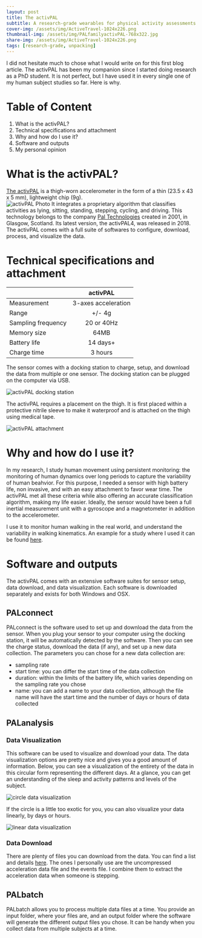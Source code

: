 ```yaml
---
layout: post
title: The activPAL
subtitle: A research-grade wearables for physical activity assessments
cover-img: /assets/img/ActiveTravel-1024x226.png
thumbnail-img: /assets/img/PALfamilyactivPAL-768x322.jpg
share-img: /assets/img/ActiveTravel-1024x226.png
tags: [research-grade, unpacking]
---
```


I did not hesitate much to chose what I would write on for this first blog article. The activPAL has been my companion since I started doing research as a PhD student. It is not perfect, but I have used it in every single one of my human subject studies so far. Here is why.

# Table of Content
1. What is the activPAL?
2. Technical specifications and attachment
3. Why and how do I use it?
4. Software and outputs
5. My personal opinion

# What is the activPAL?

[The activPAL](https://www.palt.com) is a thigh-worn accelerometer in the form of a thin (23.5 x 43 x 5 mm), lightweight chip (9g).   
![activPAL Photo](https://loubna-brd.github.io/wstlb.github.io/assets/img/fbad3-dsc_1148.jpg.webp)
It integrates a proprietary algorithm that classifies activities as lying, sitting, standing, stepping, cycling, and driving. This technology belongs to the company [Pal Technologies](https://www.palt.com/about-us/) created in 2001, in Glasgow, Scotland. Its latest version, the activPAL4, was released in 2018. The activPAL comes with a full suite of softwares to configure, download, process, and visualize the data.

# Technical specifications and attachment

|                    | activPAL            |
| ------------------ |:-------------------:|
| Measurement        | 3-axes acceleration |
| Range              | +/- 4g              |
| Sampling frequency | 20 or 40Hz          |
| Memory size        | 64MB                |
| Battery life       | 14 days+            |
| Charge time        | 3 hours             |

The sensor comes with a docking station to charge, setup, and download the data from multiple or one sensor. The docking station can be plugged on the computer via USB. 

![activPAL docking station](https://loubna-brd.github.io/wstlb.github.io/assets/img/activPALandDock-1024x520.jpg)

The activPAL requires a placement on the thigh. It is first placed within a protective nitrile sleeve to make it waterproof and is attached on the thigh using medical tape.

![activPAL attachment](https://loubna-brd.github.io/wstlb.github.io/assets/img/activPAL_attachement.jpg)

# Why and how do I use it?

In my research, I study human movement using persistent monitoring: the monitoring of human dynamics over long periods to capture the variability of human beahvior. For this purpose, I needed a sensor with high battery life, non invasive, and with an easy attachment to favor wear time. The activPAL met all these criteria while also offering an accurate classification algorithm, making my life easier. Ideally, the sensor would have been a full inertial measurement unit with a gyroscope and a magnetometer in addition to the accelerometer. 

I use it to monitor human walking in the real world, and understand the variability in walking kinematics. An example for a study where I used it can be found [here](https://sites.google.com/umich.edu/walking-in-the-wild810/home). 

# Software and outputs

The activPAL comes with an extensive software suites for sensor setup, data download, and data visualization. Each software is downloaded separately and exists for both Windows and OSX.
## PALconnect
PALconnect is the software used to set up and download the data from the sensor. When you plug your sensor to your computer using the docking station, it will be automatically detected by the software. Then you can see the charge status, download the data (if any), and set up a new data collection. The parameters you can chose for a new data collection are:
- sampling rate
- start time: you can differ the start time of the data collection
- duration: within the limits of the battery life, which varies depending on the sampling rate you chose
- name: you can add a name to your data collection, although the file name will have the start time and the number of days or hours of data collected

## PALanalysis
### Data Visualization
This software can be used to visualize and download your data. The data visualization options are pretty nice and gives you a good amount of information. Below, you can see a visualization of the entirety of the data in this circular form representing the different days. At a glance, you can get an understanding of the sleep and activity patterns and levels of the subject. 

![circle data visualization](https://loubna-brd.github.io/wstlb.github.io/assets/img/circle_dataviz)

If the circle is a little too exotic for you, you can also visualize your data linearly, by days or hours.

![linear data visualization](https://loubna-brd.github.io/wstlb.github.io/assets/img/linear_dataviz)

### Data Download
There are plenty of files you can download from the data. You can find a list and details [here](https://kb.palt.com/categories/exports/). The ones I personally use are the uncompressed acceleration data file and the events file. I combine them to extract the acceleration data when someone is stepping. 

## PALbatch
PALbatch allows you to process multiple data files at a time. You provide an input folder, where your files are, and an output folder where the software will generate the different output files you chose. It can be handy when you collect data from multiple subjects at a time. 
